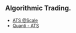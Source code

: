## Algorithmic Trading.

- [ATS @Scale](http://www.turingfinance.com/algorithmic-trading-system-architecture-post/#prettyPhoto)
- [Quanti - ATS](https://blog.quantinsti.com/automated-trading-system/)
